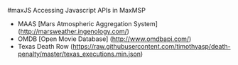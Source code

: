 #maxJS
Accessing Javascript APIs in MaxMSP


- MAAS [Mars Atmospheric Aggregation System] (http://marsweather.ingenology.com/)
- OMDB [Open Movie Database] (http://www.omdbapi.com/)
- Texas Death Row (https://raw.githubusercontent.com/timothyasp/death-penalty/master/texas_executions.min.json)


